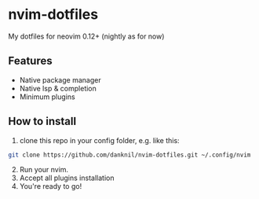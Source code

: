# nvim-dotfiles
  My dotfiles for neovim 0.12+ (nightly as for now)

## Features
  - Native package manager
  - Native lsp & completion
  - Minimum plugins

## How to install
  1. clone this repo in your config folder, e.g. like this:
  ```sh
  git clone https://github.com/danknil/nvim-dotfiles.git ~/.config/nvim
  ```
  2. Run your nvim.
  3. Accept all plugins installation
  4. You're ready to go!


